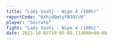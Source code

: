 ```yaml
---
title: "Lady Vashj - Wipe 4 (100%)"
reportCode: "6XhjdQmtyfBJDVzN"
player: "Söcrate"
fight: "Lady Vashj - Wipe 4 (100%)"
date: 2021-10-03T19:05:08.133000+00:00
---
```

